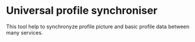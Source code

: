 # Universal profile synchroniser

This tool help to synchronyze profile picture and basic profile data between many services.